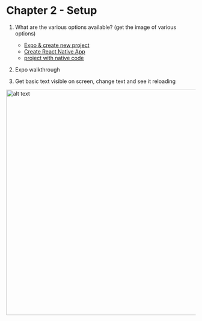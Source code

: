 # Chapter 2 - Setup

1.  What are the various options available? (get the image of various options)

    - [Expo & create new project](https://docs.expo.io/versions/v28.0.0/workflow/up-and-running)
    - [Create React Native App](https://github.com/react-community/create-react-native-app#installation)
    - [project with native code](https://facebook.github.io/react-native/docs/getting-started#creating-a-new-application)

2.  Expo walkthrough
3.  Get basic text visible on screen, change text and see it reloading

<img src="../media/start-screen-expo.png" alt="alt text" height="600px">
